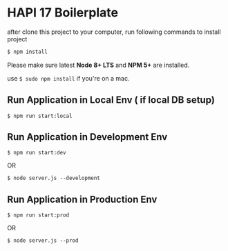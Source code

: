 # HAPI 17 Boilerplate

after clone this project to your computer, run following commands to install project

```bash
$ npm install
```
Please make sure latest **Node 8+ LTS** and **NPM 5+** are installed.

use `$ sudo npm install` if you're on a mac.

## Run Application in Local Env ( if local DB setup)

```
$ npm run start:local
```

## Run Application in Development Env

```
$ npm run start:dev
```
OR
```
$ node server.js --development
```

## Run Application in Production Env

```
$ npm run start:prod
```
OR
```
$ node server.js --prod
```
